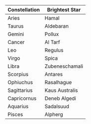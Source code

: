 | Constellation | Brightest Star |
| ---           | ---            |
| Aries         | Hamal          |
| Taurus        | Aldebaran      |
| Gemini        | Pollux         |
| Cancer        | Al Tarf        |
| Leo           | Regulus        |
| Virgo         | Spica          |
| Libra         | Zubeneschamali |
| Scorpius      | Antares        |
| Ophiuchus     | Rasalhague     |
| Sagittarius   | Kaus Australis |
| Capricornus   | Deneb Algedi   |
| Aquarius      | Sadalsuud      |
| Pisces        | Alpherg        |